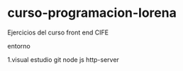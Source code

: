 # curso-programacion-lorena
Ejercicios del curso front end CIFE

entorno

1.visual estudio 
git
node js
http-server
